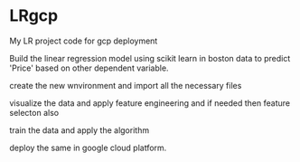 # LRgcp
My LR project code for gcp deployment

Build the linear regression model using scikit learn in boston data to predict 'Price' based on other dependent variable.

create the new wnvironment and import all the necessary files 

visualize the data and apply feature engineering and if needed then feature selecton also

train the data and apply the algorithm

deploy the same in google cloud platform.
